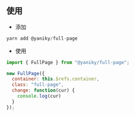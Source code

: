 ## 使用
- 添加
```js
yarn add @yaniky/full-page
```

- 使用
```js
import { FullPage } from "@yaniky/full-page";

new FullPage({
  container: this.$refs.container,
  class: "full-page",
  change: function(cur) {
    console.log(cur)
  }
});
```
